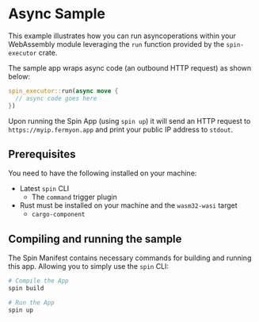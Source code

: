 # Async Sample

This example illustrates how you can run asyncoperations within your WebAssembly module leveraging the `run` function provided by the `spin-executor` crate.

The sample app wraps async code (an outbound HTTP request) as shown below:


```rust
spin_executor::run(async move {
  // async code goes here
})
```

Upon running the Spin App (using `spin up`) it will send an HTTP request to `https://myip.fermyon.app` and print your public IP address to `stdout`.


## Prerequisites

You need to have the following installed on your machine:

- Latest `spin` CLI
  - The `command` trigger plugin
- Rust must be installed on your machine and the `wasm32-wasi` target
  - `cargo-component`


## Compiling and running the sample

The Spin Manifest contains necessary commands for building and running this app. Allowing you to simply use the `spin` CLI:

```bash
# Compile the App
spin build

# Run the App
spin up
```

